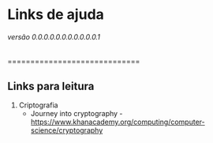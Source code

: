 # Links de ajuda  
###### versão 0.0.0.0.0.0.0.0.0.0.0.1 
=============================

## Links para leitura
1. Criptografia
    * Journey into cryptography - https://www.khanacademy.org/computing/computer-science/cryptography

